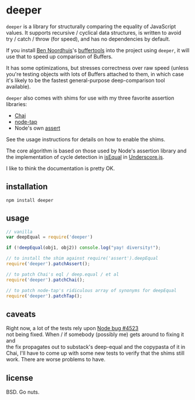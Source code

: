# deeper
`deeper` is a library for structurally comparing the equality of JavaScript<br>values. It supports recursive / cyclical data structures, is written to avoid<br>try / catch / throw (for speed), and has no dependencies by default.

If you install [Ben Noordhuis](http://github.com/bnoordhuis)'s [buffertools](https://github.com/bnoordhuis/node-buffertools) into the project using `deeper`, it will use that to speed up comparison of Buffers.

It has some optimizations, but stresses correctness over raw speed (unless you're testing objects with lots of Buffers attached to them, in which case it's likely to be the fastest general-purpose deep-comparison tool available).

`deeper` also comes with shims for use with my three favorite assertion libraries:
- [Chai](http://chaijs.com/)
- [node-tap](https://github.com/isaacs/node-tap)
- Node's own [assert](http://nodejs.org/api/assert.html)

See the usage instructions for details on how to enable the shims.

The core algorithm is based on those used by Node's assertion library and the implementation of cycle detection in [isEqual](http://underscorejs.org/#isEqual) in [Underscore.js](http://underscorejs.org/).

I like to think the documentation is pretty OK.

## installation

```
npm install deeper
```

## usage

```javascript
// vanilla
var deepEqual = require('deeper')

if (!deepEqual(obj1, obj2)) console.log("yay! diversity!");

// to install the shim against require('assert').deepEqual
require('deeper').patchAssert();

// to patch Chai's eql / deep.equal / et al
require('deeper').patchChai();

// to patch node-tap's ridiculous array of synonyms for deepEqual
require('deeper').patchTap();
```

## caveats
Right now, a lot of the tests rely upon [Node bug #4523](https://github.com/joyent/node/issues/4523)<br>not being fixed. When / if somebody (possibly me) gets around to fixing it and<br>the fix propagates out to substack's deep-equal and the copypasta of it in<br>Chai, I'll have to come up with some new tests to verify that the shims still<br>work. There are worse problems to have.

## license
BSD. Go nuts.
